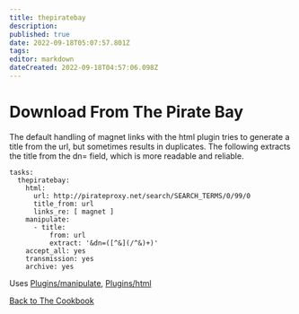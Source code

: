 ```yaml
---
title: thepiratebay
description: 
published: true
date: 2022-09-18T05:07:57.801Z
tags: 
editor: markdown
dateCreated: 2022-09-18T04:57:06.098Z
---
```


# Download From The Pirate Bay
The default handling of magnet links with the html plugin tries to generate a title from
the url, but sometimes results in duplicates. The following extracts the title from the dn=
field, which is more readable and reliable.

```
tasks:
  thepiratebay:
    html:
      url: http://pirateproxy.net/search/SEARCH_TERMS/0/99/0
      title_from: url
      links_re: [ magnet ]
    manipulate:
      - title:
          from: url
          extract: '&dn=([^&](/^&)+)'
    accept_all: yes
    transmission: yes
    archive: yes
```

Uses [Plugins/manipulate](/Plugins/manipulate), [Plugins/html](/Plugins/html)

[Back to The Cookbook](/Cookbook)